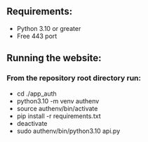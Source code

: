 ## Requirements:
- Python 3.10 or greater
- Free 443 port

## Running the website:
### From the repository root directory run:
- cd ./app_auth
- python3.10 -m venv authenv
- source authenv/bin/activate
- pip install -r requirements.txt
- deactivate
- sudo authenv/bin/python3.10 api.py